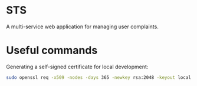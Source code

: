 # STS

A multi-service web application for managing user complaints.

# Useful commands

Generating a self-signed certificate for local development:

```sh
sudo openssl req -x509 -nodes -days 365 -newkey rsa:2048 -keyout local.key -out local.crt -addext "subjectAltName = DNS:dev.sts.com"
```
